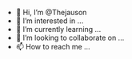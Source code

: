 - 👋 Hi, I’m @Thejauson
- 👀 I’m interested in ...
- 🌱 I’m currently learning ...
- 💞️ I’m looking to collaborate on ...
- 📫 How to reach me ...

<!---
Thejauson/Thejauson is a ✨ special ✨ repository because its `README.md` (this file) appears on your GitHub profile.
You can click the Preview link to take a look at your changes.
--->
